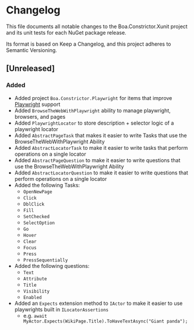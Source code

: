 # Changelog

This file documents all notable changes to the Boa.Constrictor.Xunit project and its unit tests for each NuGet package release.

Its format is based on Keep a Changelog, and this project adheres to Semantic Versioning.

## [Unreleased]

### Added

- Added project `Boa.Constrictor.Playwright` for items that improve [Playwright](https://playwright.dev/dotnet/) support
- Added `BrowseTheWebWithPlaywright` ability to manage playwright, browsers, and pages
- Added `PlaywrightLocator` to store description + selector logic of a playwright locator
- Added `AbstractPageTask` that makes it easier to write Tasks that use the BrowseTheWebWithPlaywright Ability
- Added `AbstractLocatorTask` to make it easier to write tasks that perform operations on a single locator
- Added `AbstractPageQuestion` to make it easier to write questions that use the BrowseTheWebWithPlaywright Ability
- Added `AbstractLocatorQuestion` to make it easier to write questions that perform operations on a single locator
- Added the following Tasks:
  - `OpenNewPage`
  - `Click`
  - `DblClick`
  - `Fill`
  - `SetChecked`
  - `SelectOption`
  - `Go`
  - `Hover`
  - `Clear`
  - `Focus`
  - `Press`
  - `PressSequentially`
- Added the following questions:
  - `Text`
  - `Attribute`
  - `Title`
  - `Visibility`
  - `Enabled`
- Added an `Expects` extension method to `IActor` to make it easier to use playwrights built in `ILocatorAssertions`
  - e.g. `await MyActor.Expects(WikiPage.Title).ToHaveTextAsync("Giant panda");`